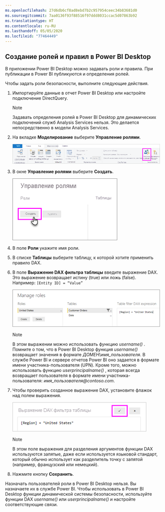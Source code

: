 ```yaml
---
ms.openlocfilehash: 27d6db6cf8ad8ebd7b2c957954ceec34b83681d0
ms.sourcegitcommit: 7aa0136f93f88516f97ddd8031ccac5d07863b92
ms.translationtype: HT
ms.contentlocale: ru-RU
ms.lasthandoff: 05/05/2020
ms.locfileid: "77464449"
---
```

## <a name="define-roles-and-rules-in-power-bi-desktop"></a>Создание ролей и правил в Power BI Desktop
В приложении Power BI Desktop можно задавать роли и правила. При публикации в Power BI публикуются и определения ролей.

Чтобы задать роли безопасности, выполните следующие действия.

1. Импортируйте данные в отчет Power BI Desktop или настройте подключение DirectQuery.
   
   > [!NOTE]
   > Задавать определения ролей в Power BI Desktop для динамических подключений служб Analysis Services нельзя. Это делается непосредственно в модели Analysis Services.
   > 
   > 
2. На вкладке **Моделирование** выберите **Управление ролями**.
   
   ![Выберите "Управление ролями"](./media/rls-desktop-define-roles/powerbi-desktop-security.png)
3. В окне **Управление ролями** выберите **Создать**.
   
   ![Нажмите кнопку "Создать"](./media/rls-desktop-define-roles/powerbi-desktop-security-create-role.png)
4. В поле **Роли** укажите имя роли. 
5. В списке **Таблицы** выберите таблицу, к которой хотите применить правило DAX.
6. В поле **Выражение DAX фильтра таблицы** введите выражение DAX. Это выражение возвращает истину (true) или ложь (false). Например: ```[Entity ID] = “Value”```
      
   ![Окно "Управление ролями"](./media/rls-desktop-define-roles/powerbi-desktop-security-create-rule.png)

   > [!NOTE]
   > В этом выражении можно использовать функцию *username()* . Помните о том, что в Power BI Desktop функция *username()* возвращает значения в формате *ДОМЕН\имя_пользователя*. В службе Power BI и сервере отчетов Power BI оно задается в формате имени участника-пользователя (UPN). Кроме того, можно использовать функцию *userprincipalname()* , которая всегда возвращает пользователя в формате имени участника-пользователя: *имя_пользователя\@contoso.com*.
   > 
   > 

7. Чтобы проверить созданное выражение DAX, установите флажок над полем выражения.
      
   ![Проверка выражения DAX](./media/rls-desktop-define-roles/powerbi-desktop-security-validate-dax.png)
   
   > [!NOTE]
   > В этом поле выражения для разделения аргументов функции DAX используются запятые, даже если используется языковой стандарт, который обычно использует как разделитель точку с запятой (например, французский или немецкий). 
   >
   >
   
8. Нажмите кнопку **Сохранить**.

Назначать пользователей роли в Power BI Desktop нельзя. Вы назначаете их в службе Power BI. Чтобы использовать в Power BI Desktop функции динамической системы безопасности, используйте функции DAX *username()* или *userprincipalname()* и настройте соответствующие связи. 

